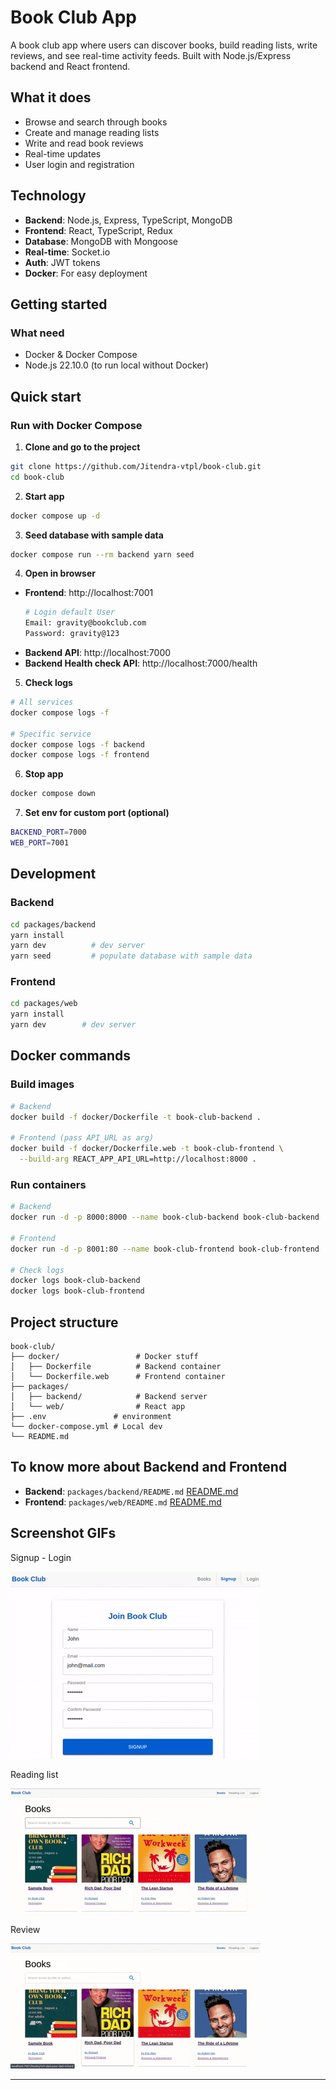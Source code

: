 # Book Club App

A book club app where users can discover books, build reading lists, write reviews, and see real-time activity feeds. Built with Node.js/Express backend and React frontend.

## What it does

- Browse and search through books
- Create and manage reading lists
- Write and read book reviews
- Real-time updates
- User login and registration

## Technology

- **Backend**: Node.js, Express, TypeScript, MongoDB
- **Frontend**: React, TypeScript, Redux
- **Database**: MongoDB with Mongoose
- **Real-time**: Socket.io
- **Auth**: JWT tokens
- **Docker**: For easy deployment

## Getting started

### What need
- Docker & Docker Compose
- Node.js 22.10.0 (to run local without Docker)

## Quick start

### Run with Docker Compose

1. **Clone and go to the project**
```bash
git clone https://github.com/Jitendra-vtpl/book-club.git
cd book-club
```

2. **Start app**
```bash
docker compose up -d
```

3. **Seed database with sample data**
```bash
docker compose run --rm backend yarn seed
```

4. **Open in browser**
- **Frontend**: http://localhost:7001
    ```bash
    # Login default User
    Email: gravity@bookclub.com
    Password: gravity@123
    ```
- **Backend API**: http://localhost:7000
- **Backend Health check API**: http://localhost:7000/health

5. **Check logs**
```bash
# All services
docker compose logs -f

# Specific service
docker compose logs -f backend
docker compose logs -f frontend
```

6. **Stop app**
```bash
docker compose down
```

7. **Set env for custom port (optional)**
```bash
BACKEND_PORT=7000
WEB_PORT=7001
```

## Development

### Backend
```bash
cd packages/backend
yarn install
yarn dev          # dev server
yarn seed         # populate database with sample data
```

### Frontend
```bash
cd packages/web
yarn install
yarn dev        # dev server
```

## Docker commands

### Build images
```bash
# Backend
docker build -f docker/Dockerfile -t book-club-backend .

# Frontend (pass API_URL as arg)
docker build -f docker/Dockerfile.web -t book-club-frontend \
  --build-arg REACT_APP_API_URL=http://localhost:8000 .
```

### Run containers
```bash
# Backend
docker run -d -p 8000:8000 --name book-club-backend book-club-backend

# Frontend
docker run -d -p 8001:80 --name book-club-frontend book-club-frontend

# Check logs
docker logs book-club-backend
docker logs book-club-frontend
```

## Project structure

```
book-club/
├── docker/                 # Docker stuff
│   ├── Dockerfile          # Backend container
│   └── Dockerfile.web      # Frontend container
├── packages/
│   ├── backend/            # Backend server
│   └── web/                # React app
├── .env               # environment
└── docker-compose.yml # Local dev
└── README.md
```

## To know more about Backend and Frontend

- **Backend**: `packages/backend/README.md` [README.md](packages/backend/README.md)
- **Frontend**: `packages/web/README.md` [README.md](packages/web/README.md)

## Screenshot GIFs

Signup - Login

![](https://github.com/Jitendra-vtpl/book-club/blob/81853c9bc5638817bea5583a7d85e52ebf984ed6/Signup-Login.gif)


Reading list

![](https://github.com/Jitendra-vtpl/book-club/blob/81853c9bc5638817bea5583a7d85e52ebf984ed6/Reading%20List.gif)


Review

![](https://github.com/Jitendra-vtpl/book-club/blob/81853c9bc5638817bea5583a7d85e52ebf984ed6/Review.gif)


---
